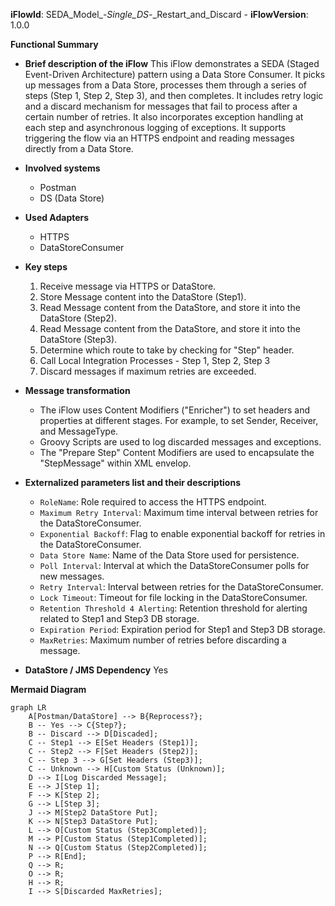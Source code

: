 **iFlowId**: SEDA_Model_-_Single_DS_-_Restart_and_Discard - **iFlowVersion**: 1.0.0

**Functional Summary**

- **Brief description of the iFlow**
This iFlow demonstrates a SEDA (Staged Event-Driven Architecture) pattern using a Data Store Consumer. It picks up messages from a Data Store, processes them through a series of steps (Step 1, Step 2, Step 3), and then completes. It includes retry logic and a discard mechanism for messages that fail to process after a certain number of retries. It also incorporates exception handling at each step and asynchronous logging of exceptions. It supports triggering the flow via an HTTPS endpoint and reading messages directly from a Data Store.

- **Involved systems**
    - Postman
    - DS (Data Store)

- **Used Adapters**
    - HTTPS
    - DataStoreConsumer

- **Key steps**
    1.  Receive message via HTTPS or DataStore.
    2.  Store Message content into the DataStore (Step1).
    3.  Read Message content from the DataStore, and store it into the DataStore (Step2).
    4.  Read Message content from the DataStore, and store it into the DataStore (Step3).
    5.  Determine which route to take by checking for "Step" header.
    6.  Call Local Integration Processes - Step 1, Step 2, Step 3
    7.  Discard messages if maximum retries are exceeded.

- **Message transformation**
    - The iFlow uses Content Modifiers ("Enricher") to set headers and properties at different stages. For example, to set Sender, Receiver, and MessageType.
    - Groovy Scripts are used to log discarded messages and exceptions.
    - The "Prepare Step" Content Modifiers are used to encapsulate the "StepMessage" within XML envelop.

- **Externalized parameters list and their descriptions**
    - `RoleName`: Role required to access the HTTPS endpoint.
    - `Maximum Retry Interval`: Maximum time interval between retries for the DataStoreConsumer.
    - `Exponential Backoff`: Flag to enable exponential backoff for retries in the DataStoreConsumer.
    - `Data Store Name`: Name of the Data Store used for persistence.
    - `Poll Interval`: Interval at which the DataStoreConsumer polls for new messages.
    - `Retry Interval`: Interval between retries for the DataStoreConsumer.
    - `Lock Timeout`: Timeout for file locking in the DataStoreConsumer.
    - `Retention Threshold 4 Alerting`: Retention threshold for alerting related to Step1 and Step3 DB storage.
    - `Expiration Period`: Expiration period for Step1 and Step3 DB storage.
    - `MaxRetries`: Maximum number of retries before discarding a message.

- **DataStore / JMS Dependency**
Yes

**Mermaid Diagram**

```mermaid
graph LR
    A[Postman/DataStore] --> B{Reprocess?};
    B -- Yes --> C{Step?};
    B -- Discard --> D[Discaded];
    C -- Step1 --> E[Set Headers (Step1)];
    C -- Step2 --> F[Set Headers (Step2)];
    C -- Step 3 --> G[Set Headers (Step3)];
    C -- Unknown --> H[Custom Status (Unknown)];
    D --> I[Log Discarded Message];
    E --> J[Step 1];
    F --> K[Step 2];
    G --> L[Step 3];
    J --> M[Step2 DataStore Put];
    K --> N[Step3 DataStore Put];
    L --> O[Custom Status (Step3Completed)];
    M --> P[Custom Status (Step1Completed)];
    N --> Q[Custom Status (Step2Completed)];
    P --> R[End];
    Q --> R;
    O --> R;
    H --> R;
    I --> S[Discarded MaxRetries];
```
